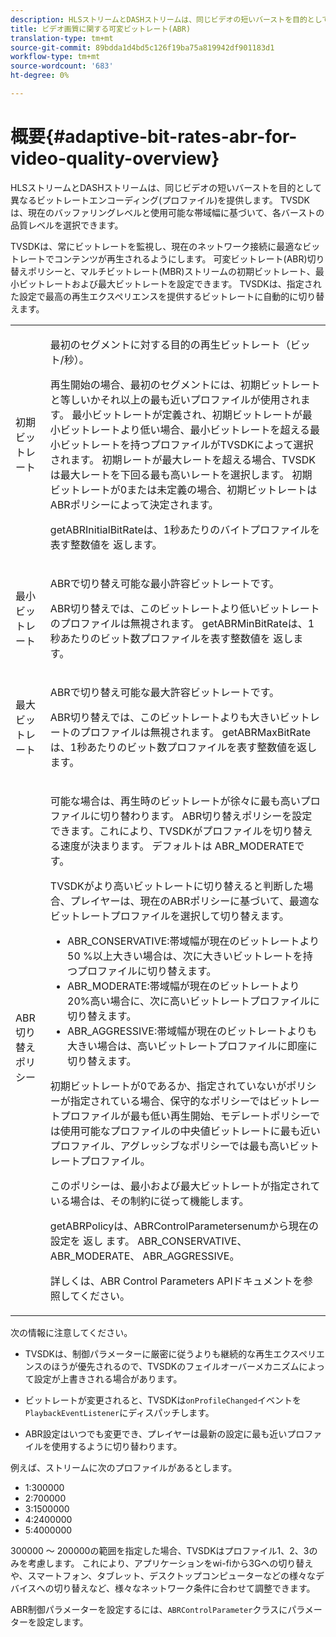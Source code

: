 ```yaml
---
description: HLSストリームとDASHストリームは、同じビデオの短いバーストを目的として異なるビットレートエンコーディング(プロファイル)を提供します。 TVSDKは、現在のバッファリングレベルと使用可能な帯域幅に基づいて、各バーストの品質レベルを選択できます。
title: ビデオ画質に関する可変ビットレート(ABR)
translation-type: tm+mt
source-git-commit: 89bdda1d4bd5c126f19ba75a819942df901183d1
workflow-type: tm+mt
source-wordcount: '683'
ht-degree: 0%

---
```



# 概要{#adaptive-bit-rates-abr-for-video-quality-overview}

HLSストリームとDASHストリームは、同じビデオの短いバーストを目的として異なるビットレートエンコーディング(プロファイル)を提供します。 TVSDKは、現在のバッファリングレベルと使用可能な帯域幅に基づいて、各バーストの品質レベルを選択できます。

TVSDKは、常にビットレートを監視し、現在のネットワーク接続に最適なビットレートでコンテンツが再生されるようにします。 可変ビットレート(ABR)切り替えポリシーと、マルチビットレート(MBR)ストリームの初期ビットレート、最小ビットレートおよび最大ビットレートを設定できます。 TVSDKは、指定された設定で最高の再生エクスペリエンスを提供するビットレートに自動的に切り替えます。

<table id="table_AF838E082235406AA359BF1C1A77F85F"> 
 <tbody> 
  <tr> 
   <td colname="col01"> 初期ビットレート </td> 
   <td colname="col2"> <p>最初のセグメントに対する目的の再生ビットレート（ビット/秒）。 </p> <p>再生開始の場合、最初のセグメントには、初期ビットレートと等しいかそれ以上の最も近いプロファイルが使用されます。 最小ビットレートが定義され、初期ビットレートが最小ビットレートより低い場合、最小ビットレートを超える最小ビットレートを持つプロファイルがTVSDKによって選択されます。 初期レートが最大レートを超える場合、TVSDKは最大レートを下回る最も高いレートを選択します。 初期ビットレートが0または未定義の場合、初期ビットレートはABRポリシーによって決定されます。 </p> <p><span class="codeph"> getABRInitialBitRateは、1秒あたりのバイトプロファイルを表す整数値を</span> 返します。 </p> </td> 
  </tr> 
  <tr> 
   <td colname="col01"> 最小ビットレート </td> 
   <td colname="col2"> <p>ABRで切り替え可能な最小許容ビットレートです。 </p> <p>ABR切り替えでは、このビットレートより低いビットレートのプロファイルは無視されます。 <span class="codeph"> getABRMinBitRateは、1秒あたりのビット数プロファイルを表す整数値を</span> 返します。 </p> </td> 
  </tr> 
  <tr> 
   <td colname="col01"> 最大ビットレート </td> 
   <td colname="col2"> <p>ABRで切り替え可能な最大許容ビットレートです。 </p> <p>ABR切り替えでは、このビットレートよりも大きいビットレートのプロファイルは無視されます。 <span class="codeph"> getABRMaxBitRateは、1秒あたりのビット数プロファイルを表す整数値を返し</span> ます。 </p> </td> 
  </tr> 
  <tr> 
   <td colname="col01"> ABR切り替えポリシー </td> 
   <td colname="col2"> <p>可能な場合は、再生時のビットレートが徐々に最も高いプロファイルに切り替わります。 ABR切り替えポリシーを設定できます。これにより、TVSDKがプロファイルを切り替える速度が決まります。 デフォルトは<span class="codeph"> ABR_MODERATE</span>です。 </p> <p>TVSDKがより高いビットレートに切り替えると判断した場合、プレイヤーは、現在のABRポリシーに基づいて、最適なビットレートプロファイルを選択して切り替えます。 
     <ul id="ul_AC9C99D84A3B4A8DBD1A05CC05DEE771"> 
      <li id="li_B79C0AA2CBFB42FF98A257CEC9C400BA"><span class="codeph"> ABR_CONSERVATIVE</span>:帯域幅が現在のビットレートより50 %以上大きい場合は、次に大きいビットレートを持つプロファイルに切り替えます。 </li> 
      <li id="li_38CC3A95D8634F359D0F7C273D0108C0"><span class="codeph"> ABR_MODERATE</span>:帯域幅が現在のビットレートより20%高い場合に、次に高いビットレートプロファイルに切り替えます。 </li> 
      <li id="li_E845C035420D4B3FB2B179F448F8CA85"><span class="codeph"> ABR_AGGRESSIVE</span>:帯域幅が現在のビットレートよりも大きい場合は、高いビットレートプロファイルに即座に切り替えます。 </li> 
     </ul> </p> <p>初期ビットレートが0であるか、指定されていないがポリシーが指定されている場合、保守的なポリシーではビットレートプロファイルが最も低い再生開始、モデレートポリシーでは使用可能なプロファイルの中央値ビットレートに最も近いプロファイル、アグレッシブなポリシーでは最も高いビットレートプロファイル。 </p> <p>このポリシーは、最小および最大ビットレートが指定されている場合は、その制約に従って機能します。 </p> <p> <span class="codeph"> getABRPolicyは、ABRControlParametersenumから現在の設定を</span> 返し <span class="codeph"> </span> ます。 <span class="codeph"> ABR_CONSERVATIVE</span>、 <span class="codeph"> ABR_MODERATE</span>、 <span class="codeph"> ABR_AGGRESSIVE</span>。 </p> <p>詳しくは、ABR Control Parameters APIドキュメントを参照してください。 </p> </td> 
  </tr> 
 </tbody> 
</table>

次の情報に注意してください。

* TVSDKは、制御パラメーターに厳密に従うよりも継続的な再生エクスペリエンスのほうが優先されるので、TVSDKのフェイルオーバーメカニズムによって設定が上書きされる場合があります。
* ビットレートが変更されると、TVSDKは`onProfileChanged`イベントを`PlaybackEventListener`にディスパッチします。

* ABR設定はいつでも変更でき、プレイヤーは最新の設定に最も近いプロファイルを使用するように切り替わります。

例えば、ストリームに次のプロファイルがあるとします。

* 1:300000
* 2:700000
* 3:1500000
* 4:2400000
* 5:4000000

300000 ～ 200000の範囲を指定した場合、TVSDKはプロファイル1、2、3のみを考慮します。 これにより、アプリケーションをwi-fiから3Gへの切り替えや、スマートフォン、タブレット、デスクトップコンピューターなどの様々なデバイスへの切り替えなど、様々なネットワーク条件に合わせて調整できます。

ABR制御パラメーターを設定するには、`ABRControlParameter`クラスにパラメーターを設定します。